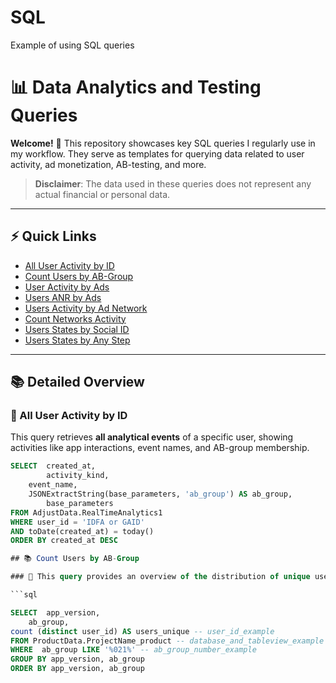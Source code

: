 # SQL
Example of using SQL queries 

# 📊 Data Analytics and Testing Queries

**Welcome!** 👋 This repository showcases key SQL queries I regularly use in my workflow. They serve as templates for querying data related to user activity, ad monetization, AB-testing, and more. 

> **Disclaimer**: The data used in these queries does not represent any actual financial or personal data.

---

## ⚡ Quick Links

- [All User Activity by ID](#-all-user-activity-by-id)
- [Count Users by AB-Group](#-count-users-by-ab-group)
- [User Activity by Ads](#-user-activity-by-ads)
- [Users ANR by Ads](#-users-anr-by-ads)
- [Users Activity by Ad Network](#-users-activity-by-ad-network)
- [Count Networks Activity](#-count-networks-activity)
- [Users States by Social ID](#-users-states-by-social-id)
- [Users States by Any Step](#-users-states-by-any-step)

---

## 📚 Detailed Overview

### 📌 All User Activity by ID

This query retrieves **all analytical events** of a specific user, showing activities like app interactions, event names, and AB-group membership.

```sql
SELECT 	created_at,
        activity_kind,
	event_name,
	JSONExtractString(base_parameters, 'ab_group') AS ab_group,
        base_parameters
FROM AdjustData.RealTimeAnalytics1
WHERE user_id = 'IDFA or GAID'
AND toDate(created_at) = today()
ORDER BY created_at DESC

## 📚 Count Users by AB-Group

### 📌 This query provides an overview of the distribution of unique users in different AB-groups.

```sql

SELECT	app_version,
	ab_group,
count (distinct user_id) AS users_unique -- user_id_example
FROM ProductData.ProjectName_product -- database_and_tableview_example
WHERE  ab_group LIKE '%021%' -- ab_group_number_example
GROUP BY app_version, ab_group
ORDER BY app_version, ab_group
